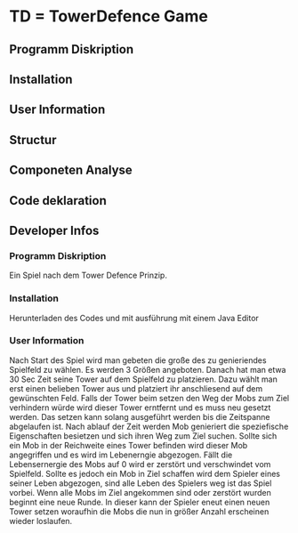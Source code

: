 TD = TowerDefence Game
======================  

##  Programm Diskription
##  Installation
##  User Information
##  Structur
##  Componeten Analyse
##  Code deklaration
##  Developer Infos


### **Programm Diskription**
Ein Spiel nach dem Tower Defence Prinzip.

### **Installation**
Herunterladen des Codes und mit ausführung mit einem Java Editor 

### User Information
Nach Start des Spiel wird man gebeten die große des zu genieriendes Spielfeld zu wählen. 
Es werden 3 Größen angeboten.
Danach hat man etwa 30 Sec Zeit seine Tower auf dem Spielfeld zu platzieren.
Dazu wählt man erst einen belieben Tower aus und platziert ihr anschliesend auf dem gewünschten Feld.
Falls der Tower beim setzen den Weg der Mobs zum Ziel verhindern würde wird dieser Tower erntfernt und es muss neu gesetzt werden.
Das setzen kann solang ausgeführt werden bis die Zeitspanne abgelaufen ist.
Nach ablauf der Zeit werden Mob genieriert die speziefische Eigenschaften besietzen und sich ihren Weg zum Ziel suchen.
Sollte sich ein Mob in der Reichweite eines Tower befinden wird dieser Mob angegriffen und es wird im Lebenerngie abgezogen.
Fällt die Lebensernergie des Mobs auf 0 wird er zerstört und verschwindet vom Spielfeld.
Sollte es jedoch ein Mob in Ziel schaffen wird dem Spieler eines seiner Leben abgezogen, sind alle Leben des Spielers weg ist das Spiel vorbei.
Wenn alle Mobs im Ziel angekommen sind oder zerstört wurden beginnt eine neue Runde.
In dieser kann der Spieler eneut einen neuen Tower setzen woraufhin die Mobs die nun in größer Anzahl erscheinen wieder loslaufen.  




